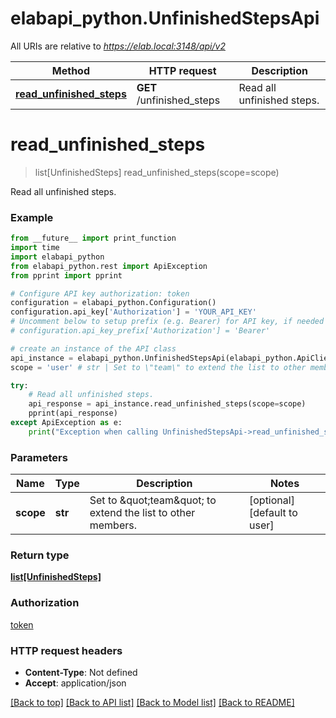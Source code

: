 # elabapi_python.UnfinishedStepsApi

All URIs are relative to *https://elab.local:3148/api/v2*

Method | HTTP request | Description
------------- | ------------- | -------------
[**read_unfinished_steps**](UnfinishedStepsApi.md#read_unfinished_steps) | **GET** /unfinished_steps | Read all unfinished steps.

# **read_unfinished_steps**
> list[UnfinishedSteps] read_unfinished_steps(scope=scope)

Read all unfinished steps.

### Example
```python
from __future__ import print_function
import time
import elabapi_python
from elabapi_python.rest import ApiException
from pprint import pprint

# Configure API key authorization: token
configuration = elabapi_python.Configuration()
configuration.api_key['Authorization'] = 'YOUR_API_KEY'
# Uncomment below to setup prefix (e.g. Bearer) for API key, if needed
# configuration.api_key_prefix['Authorization'] = 'Bearer'

# create an instance of the API class
api_instance = elabapi_python.UnfinishedStepsApi(elabapi_python.ApiClient(configuration))
scope = 'user' # str | Set to \"team\" to extend the list to other members.  (optional) (default to user)

try:
    # Read all unfinished steps.
    api_response = api_instance.read_unfinished_steps(scope=scope)
    pprint(api_response)
except ApiException as e:
    print("Exception when calling UnfinishedStepsApi->read_unfinished_steps: %s\n" % e)
```

### Parameters

Name | Type | Description  | Notes
------------- | ------------- | ------------- | -------------
 **scope** | **str**| Set to \&quot;team\&quot; to extend the list to other members.  | [optional] [default to user]

### Return type

[**list[UnfinishedSteps]**](UnfinishedSteps.md)

### Authorization

[token](../README.md#token)

### HTTP request headers

 - **Content-Type**: Not defined
 - **Accept**: application/json

[[Back to top]](#) [[Back to API list]](../README.md#documentation-for-api-endpoints) [[Back to Model list]](../README.md#documentation-for-models) [[Back to README]](../README.md)

